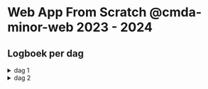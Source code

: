 # Web App From Scratch @cmda-minor-web 2023 - 2024

## Logboek per dag

<details>
  <summary>dag 1</summary>
  
  ## Wat heb ik gedaan?
Eerste dag hebben we ons vooral bezig gehouden met alles opzetten. Ik had nog nooit eerder met git gewerkt, dus het was interessant om over te leren. Uiteindelijk werkte het niet echt bij mij, dus werk ik vanuit Github Desktop.

Ik heb alvast wat schetsen gemaakt voor de persoonlijke pagina.
!(/docs/images/avatar.JPG)
</details>

<details>
  <summary>dag 2</summary>
  
  ## Wat heb ik gedaan?
We hebben iets meer geleerd over wat we precies gaan doen dit blok. Verder zijn we verder gegaan met onze opdracht. Ik heb in figma wat schetsen gemaakt voor mijn persoonlijke pagina. We hebben ook geleerd over json files en hoe je die in javascript kunt opvragen en de data erin kunt gebruiken.
</details>

<!-- Add a link to your live demo in Github Pages 🌐-->

<!-- ☝️ replace this description with a description of your own work -->

<!-- replace the code in the /docs folder with your own, so you can showcase your work with GitHub Pages 🌍 -->

<!-- Add a nice poster image here at the end of the week, showing off your shiny frontend 📸 -->

<!-- Maybe a table of contents here? 📚 -->

<!-- How about a section that describes how to install this project? 🤓 -->

<!-- ...but how does one use this project? What are its features 🤔 -->

<!-- What external data source is featured in your project and what are its properties 🌠 -->

<!-- Maybe a checklist of done stuff and stuff still on your wishlist? ✅ -->

<!-- How about a license here? 📜 (or is it a licence?) 🤷 -->
